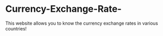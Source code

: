 # Currency-Exchange-Rate-
This website allows you to know the currency exchange rates in various countries! 
